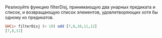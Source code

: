 Реализуйте функцию filterDisj, принимающую два унарных предиката и список, и возвращающую список элементов, удовлетворяющих хотя бы одному из предикатов.

```haskell
GHCi> filterDisj (< 10) odd [7,8,10,11,12]
[7,8,11]
```